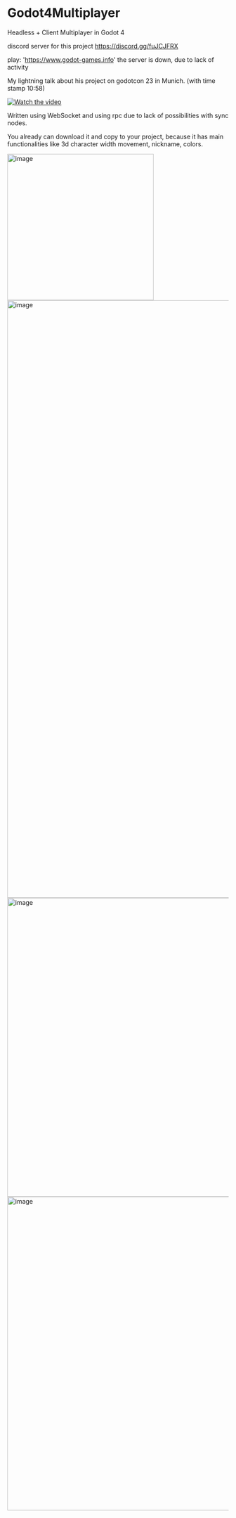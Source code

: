 # Godot4Multiplayer
Headless + Client Multiplayer in Godot 4

discord server for this project https://discord.gg/fuJCJFRX

play: 'https://www.godot-games.info' the server is down, due to lack of activity

My lightning talk about his project on godotcon 23 in Munich. (with time stamp 10:58)

[![Watch the video](https://img.youtube.com/vi/6kT1spiOILE/0.jpg)](https://youtu.be/6kT1spiOILE?t=658)

Written using WebSocket and using rpc due to lack of possibilities with sync nodes. 

You already can download it and copy to your project, because it has main functionalities like 3d character width movement, nickname, colors. 

<img width="333" alt="image" src="https://github.com/TechnoLukas/Godot4Multiplayer/assets/110934679/f683f8c6-c96d-4e47-8441-b8ba6d9f0637">

<img width="1360" alt="image" src="https://github.com/TechnoLukas/Godot4Multiplayer/assets/110934679/5838c950-4d5b-4636-890f-1227ffeb4cbd">

<img width="680" alt="image" src="https://github.com/TechnoLukas/Godot4Multiplayer/assets/110934679/7472b2e5-0856-473f-a475-4605e79664ed">

<img width="714" alt="image" src="https://github.com/TechnoLukas/Godot4Multiplayer/assets/110934679/e55d78b2-c069-4501-bea1-eadd09b3f7d2">

